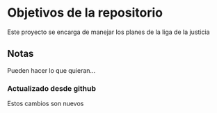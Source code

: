 # Objetivos de la repositorio

Este proyecto se encarga de manejar los planes de la liga de la justicia

## Notas

Pueden hacer lo que quieran...

### Actualizado desde github

Estos cambios son nuevos
